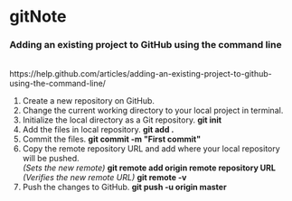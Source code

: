 # gitNote

<h3>Adding an existing project to GitHub using the command line</h3><br/>
https://help.github.com/articles/adding-an-existing-project-to-github-using-the-command-line/

1. Create a new repository on GitHub. 
2. Change the current working directory to your local project in terminal.
3. Initialize the local directory as a Git repository. <strong>git init</strong>
4. Add the files in local repository. <strong>git add .</strong>
5. Commit the files. <strong>git commit -m "First commit"</strong>
6. Copy the remote repository URL and add where your local repository will be pushed. <br/>
    <em>(Sets the new remote)</em> <strong>git remote add origin remote repository URL</strong><br/>
    <em>(Verifies the new remote URL)</em> <strong>git remote -v</strong>
7. Push the changes to GitHub. <strong>git push -u origin master
